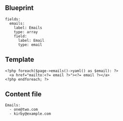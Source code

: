 ## Blueprint
```
fields:
  emails:
    label: Emails
    type: array
    field:
      label: Email
      type: email
```

## Template
```
<?php foreach($page->emails()->yaml() as $email): ?>
  <a href="mailto:<?= email ?>"><?= email ?></a>
<?php endforeach; ?>
```

## Content file
```
Emails:
  - one@two.com
  - kirby@example.com
```
